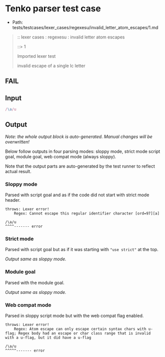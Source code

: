 # Tenko parser test case

- Path: tests/testcases/lexer_cases/regexesu/invalid_letter_atom_escapes/1.md

> :: lexer cases : regexesu : invalid letter atom escapes
>
> ::> 1
>
> Imported lexer test
>
> invalid escape of a single lc letter

## FAIL

## Input

`````js
/\a/u
`````

## Output

_Note: the whole output block is auto-generated. Manual changes will be overwritten!_

Below follow outputs in four parsing modes: sloppy mode, strict mode script goal, module goal, web compat mode (always sloppy).

Note that the output parts are auto-generated by the test runner to reflect actual result.

### Sloppy mode

Parsed with script goal and as if the code did not start with strict mode header.

`````
throws: Lexer error!
    Regex: Cannot escape this regular identifier character [ord=97][a]

/\a/u
^^^^------- error
`````

### Strict mode

Parsed with script goal but as if it was starting with `"use strict"` at the top.

_Output same as sloppy mode._

### Module goal

Parsed with the module goal.

_Output same as sloppy mode._

### Web compat mode

Parsed in sloppy script mode but with the web compat flag enabled.

`````
throws: Lexer error!
    Regex: Atom escape can only escape certain syntax chars with u-flag; Regex body had an escape or char class range that is invalid with a u-flag, but it did have a u-flag

/\a/u
^^^^^------- error
`````

